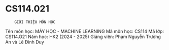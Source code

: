# CS114.021

        GIỚI THIỆU MÔN HỌC
Tên môn học: MÁY HỌC - MACHINE LEARNING
Mã môn học: CS114
Mã lớp: CS114.O21
Năm học: HK2 (2024 - 2025)
Giảng viên: Phạm Nguyễn Trường An và Lê Đình Duy
